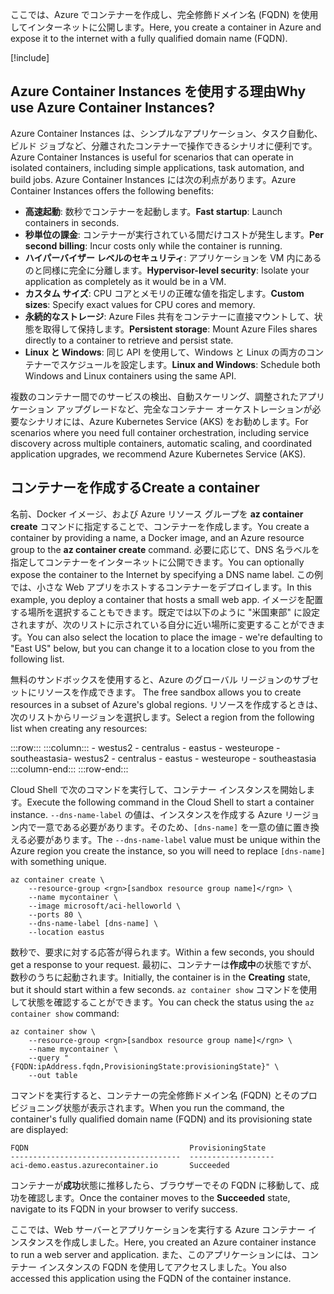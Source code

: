 <span data-ttu-id="6253c-101">ここでは、Azure でコンテナーを作成し、完全修飾ドメイン名 (FQDN) を使用してインターネットに公開します。</span><span class="sxs-lookup"><span data-stu-id="6253c-101">Here, you create a container in Azure and expose it to the internet with a fully qualified domain name (FQDN).</span></span>

[!include[](../../../includes/azure-sandbox-activate.md)]

## <a name="why-use-azure-container-instances"></a><span data-ttu-id="6253c-102">Azure Container Instances を使用する理由</span><span class="sxs-lookup"><span data-stu-id="6253c-102">Why use Azure Container Instances?</span></span>

<span data-ttu-id="6253c-103">Azure Container Instances は、シンプルなアプリケーション、タスク自動化、ビルド ジョブなど、分離されたコンテナーで操作できるシナリオに便利です。</span><span class="sxs-lookup"><span data-stu-id="6253c-103">Azure Container Instances is useful for scenarios that can operate in isolated containers, including simple applications, task automation, and build jobs.</span></span> <span data-ttu-id="6253c-104">Azure Container Instances には次の利点があります。</span><span class="sxs-lookup"><span data-stu-id="6253c-104">Azure Container Instances offers the following benefits:</span></span>

- <span data-ttu-id="6253c-105">**高速起動**: 数秒でコンテナーを起動します。</span><span class="sxs-lookup"><span data-stu-id="6253c-105">**Fast startup**: Launch containers in seconds.</span></span>
- <span data-ttu-id="6253c-106">**秒単位の課金**: コンテナーが実行されている間だけコストが発生します。</span><span class="sxs-lookup"><span data-stu-id="6253c-106">**Per second billing**: Incur costs only while the container is running.</span></span>
- <span data-ttu-id="6253c-107">**ハイパーバイザー レベルのセキュリティ**: アプリケーションを VM 内にあるのと同様に完全に分離します。</span><span class="sxs-lookup"><span data-stu-id="6253c-107">**Hypervisor-level security**: Isolate your application as completely as it would be in a VM.</span></span>
- <span data-ttu-id="6253c-108">**カスタム サイズ**: CPU コアとメモリの正確な値を指定します。</span><span class="sxs-lookup"><span data-stu-id="6253c-108">**Custom sizes**: Specify exact values for CPU cores and memory.</span></span>
- <span data-ttu-id="6253c-109">**永続的なストレージ**: Azure Files 共有をコンテナーに直接マウントして、状態を取得して保持します。</span><span class="sxs-lookup"><span data-stu-id="6253c-109">**Persistent storage**: Mount Azure Files shares directly to a container to retrieve and persist state.</span></span>
- <span data-ttu-id="6253c-110">**Linux と Windows**: 同じ API を使用して、Windows と Linux の両方のコンテナーでスケジュールを設定します。</span><span class="sxs-lookup"><span data-stu-id="6253c-110">**Linux and Windows**: Schedule both Windows and Linux containers using the same API.</span></span>

<span data-ttu-id="6253c-111">複数のコンテナー間でのサービスの検出、自動スケーリング、調整されたアプリケーション アップグレードなど、完全なコンテナー オーケストレーションが必要なシナリオには、Azure Kubernetes Service (AKS) をお勧めします。</span><span class="sxs-lookup"><span data-stu-id="6253c-111">For scenarios where you need full container orchestration, including service discovery across multiple containers, automatic scaling, and coordinated application upgrades, we recommend Azure Kubernetes Service (AKS).</span></span>

## <a name="create-a-container"></a><span data-ttu-id="6253c-112">コンテナーを作成する</span><span class="sxs-lookup"><span data-stu-id="6253c-112">Create a container</span></span>

<span data-ttu-id="6253c-113">名前、Docker イメージ、および Azure リソース グループを **az container create** コマンドに指定することで、コンテナーを作成します。</span><span class="sxs-lookup"><span data-stu-id="6253c-113">You create a container by providing a name, a Docker image, and an Azure resource group to the **az container create** command.</span></span> <span data-ttu-id="6253c-114">必要に応じて、DNS 名ラベルを指定してコンテナーをインターネットに公開できます。</span><span class="sxs-lookup"><span data-stu-id="6253c-114">You can optionally expose the container to the Internet by specifying a DNS name label.</span></span> <span data-ttu-id="6253c-115">この例では、小さな Web アプリをホストするコンテナーをデプロイします。</span><span class="sxs-lookup"><span data-stu-id="6253c-115">In this example, you deploy a container that hosts a small web app.</span></span> <span data-ttu-id="6253c-116">イメージを配置する場所を選択することもできます。既定では以下のように "米国東部" に設定されますが、次のリストに示されている自分に近い場所に変更することができます。</span><span class="sxs-lookup"><span data-stu-id="6253c-116">You can also select the location to place the image - we're defaulting to "East US" below, but you can change it to a location close to you from the following list.</span></span>

<span data-ttu-id="6253c-117"><!-- TODO: fix region list so it's not hardcoded here --> 無料のサンドボックスを使用すると、Azure のグローバル リージョンのサブセットにリソースを作成できます。</span><span class="sxs-lookup"><span data-stu-id="6253c-117"><!-- TODO: fix region list so it's not hardcoded here --> The free sandbox allows you to create resources in a subset of Azure's global regions.</span></span> <span data-ttu-id="6253c-118">リソースを作成するときは、次のリストからリージョンを選択します。</span><span class="sxs-lookup"><span data-stu-id="6253c-118">Select a region from the following list when creating any resources:</span></span>

:::row:::
    :::column:::
        <span data-ttu-id="6253c-119">- westus2 - centralus - eastus - westeurope - southeastasia</span><span class="sxs-lookup"><span data-stu-id="6253c-119">- westus2 - centralus - eastus - westeurope - southeastasia</span></span> :::column-end:::
:::row-end:::

<span data-ttu-id="6253c-120">Cloud Shell で次のコマンドを実行して、コンテナー インスタンスを開始します。</span><span class="sxs-lookup"><span data-stu-id="6253c-120">Execute the following command in the Cloud Shell to start a container instance.</span></span> <span data-ttu-id="6253c-121">`--dns-name-label` の値は、インスタンスを作成する Azure リージョン内で一意である必要があります。そのため、`[dns-name]` を一意の値に置き換える必要があります。</span><span class="sxs-lookup"><span data-stu-id="6253c-121">The `--dns-name-label` value must be unique within the Azure region you create the instance, so you will need to replace `[dns-name]` with something unique.</span></span>

```azurecli
az container create \
    --resource-group <rgn>[sandbox resource group name]</rgn> \
    --name mycontainer \
    --image microsoft/aci-helloworld \
    --ports 80 \
    --dns-name-label [dns-name] \
    --location eastus
```

<span data-ttu-id="6253c-122">数秒で、要求に対する応答が得られます。</span><span class="sxs-lookup"><span data-stu-id="6253c-122">Within a few seconds, you should get a response to your request.</span></span> <span data-ttu-id="6253c-123">最初に、コンテナーは**作成中**の状態ですが、数秒のうちに起動されます。</span><span class="sxs-lookup"><span data-stu-id="6253c-123">Initially, the container is in the **Creating** state, but it should start within a few seconds.</span></span> <span data-ttu-id="6253c-124">`az container show` コマンドを使用して状態を確認することができます。</span><span class="sxs-lookup"><span data-stu-id="6253c-124">You can check the status using the `az container show` command:</span></span>

```azurecli
az container show \
    --resource-group <rgn>[sandbox resource group name]</rgn> \
    --name mycontainer \
    --query "{FQDN:ipAddress.fqdn,ProvisioningState:provisioningState}" \
    --out table
```

<span data-ttu-id="6253c-125">コマンドを実行すると、コンテナーの完全修飾ドメイン名 (FQDN) とそのプロビジョニング状態が表示されます。</span><span class="sxs-lookup"><span data-stu-id="6253c-125">When you run the command, the container's fully qualified domain name (FQDN) and its provisioning state are displayed:</span></span>

```output
FQDN                                    ProvisioningState
--------------------------------------  -------------------
aci-demo.eastus.azurecontainer.io       Succeeded
```

<span data-ttu-id="6253c-126">コンテナーが**成功**状態に推移したら、ブラウザーでその FQDN に移動して、成功を確認します。</span><span class="sxs-lookup"><span data-stu-id="6253c-126">Once the container moves to the **Succeeded** state, navigate to its FQDN in your browser to verify success.</span></span>

<span data-ttu-id="6253c-127">ここでは、Web サーバーとアプリケーションを実行する Azure コンテナー インスタンスを作成しました。</span><span class="sxs-lookup"><span data-stu-id="6253c-127">Here, you created an Azure container instance to run a web server and application.</span></span> <span data-ttu-id="6253c-128">また、このアプリケーションには、コンテナー インスタンスの FQDN を使用してアクセスしました。</span><span class="sxs-lookup"><span data-stu-id="6253c-128">You also accessed this application using the FQDN of the container instance.</span></span>